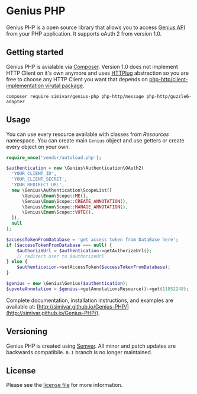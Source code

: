 # Genius PHP
Genius PHP is a open source library that allows you to access [Genius API](https://docs.genius.com/) from your PHP application. It supports oAuth 2 from version 1.0.

## Getting started
Genius PHP is avialable via [Composer](https://getcomposer.org/). Version 1.0 does not implement HTTP Client on it's own anymore and uses [HTTPlug](http://httplug.io/) abstraction so you are free to choose any HTTP Client you want that depends on [php-http/client-implementation virutal package](https://packagist.org/providers/php-http/client-implementation). 

```
composer require simivar/genius-php php-http/message php-http/guzzle6-adapter
```

## Usage
You can use every resource available with classes from *Resources* namespace. You can create main `Genius` object and use getters or create every object on your own.

```php
require_once('vendor/autoload.php');

$authentication = new \Genius\Authentication\OAuth2(
  'YOUR_CLIENT_ID',
  'YOUR_CLIENT_SECRET',
  'YOUR_REDIRECT_URL',
  new \Genius\Authentication\ScopeList([
      \Genius\Enum\Scope::ME(),
      \Genius\Enum\Scope::CREATE_ANNOTATION(),
      \Genius\Enum\Scope::MANAGE_ANNOTATION(),
      \Genius\Enum\Scope::VOTE(),
  ]),
  null
);

$accessTokenFromDatabase = 'get access token from DataBase here';
if ($accessTokenFromDatabase === null) {
    $authorizeUrl = $authentication->getAuthorizeUrl();
    // redirect user to $authorizeUrl
} else {
    $authentication->setAccessToken($accessTokenFromDatabase);
}

$genius = new \Genius\Genius($authentication);
$upvoteAnnotation = $genius->getAnnotationsResource()->get(11852248);
```

Complete documentation, installation instructions, and examples are available at: [http://simivar.github.io/Genius-PHP/](http://simivar.github.io/Genius-PHP/).

## Versioning
Genius PHP is created using [Semver](http://semver.org/). All minor and patch updates are backwards compatibile. ``0.1`` branch is no longer maintained.

## License
Please see the [license file](https://github.com/simivar/Genius-PHP/blob/master/LICENSE) for more information.